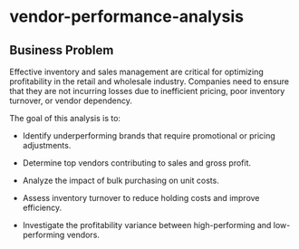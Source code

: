 # vendor-performance-analysis
## Business Problem
Effective inventory and sales management are critical for optimizing profitability in the retail and wholesale industry. Companies need to ensure that they are not incurring losses due to inefficient pricing, poor inventory turnover, or vendor dependency.

The goal of this analysis is to:

- Identify underperforming brands that require promotional or pricing adjustments.

- Determine top vendors contributing to sales and gross profit.

- Analyze the impact of bulk purchasing on unit costs.

- Assess inventory turnover to reduce holding costs and improve efficiency.

- Investigate the profitability variance between high-performing and low-performing vendors.
